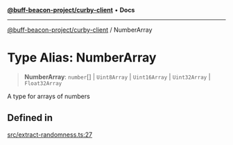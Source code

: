 [**@buff-beacon-project/curby-client**](../index.md) • **Docs**

***

[@buff-beacon-project/curby-client](../index.md) / NumberArray

# Type Alias: NumberArray

> **NumberArray**: `number`[] \| `Uint8Array` \| `Uint16Array` \| `Uint32Array` \| `Float32Array`

A type for arrays of numbers

## Defined in

[src/extract-randomness.ts:27](https://github.com/buff-beacon-project/curby-js-client/blob/07a2ea08c8e0ca63b47f1d08219657d53af485a2/src/extract-randomness.ts#L27)
